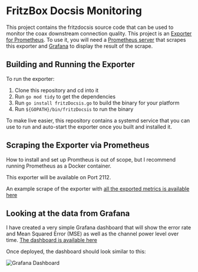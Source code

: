 # FritzBox Docsis Monitoring

This project contains the fritzdocsis source code that can be used to monitor the coax downstream connection quality.
This project is an [Exporter for Prometheus](https://prometheus.io/docs/instrumenting/exporters/). To use it, you will need a [Prometheus server](https://prometheus.io/) that scrapes this exporter and [Grafana](https://grafana.com/) to display the result of the scrape.

## Building and Running the Exporter

To run the exporter:

1. Clone this repository and cd into it
1. Run `go mod tidy` to get the dependencies
1. Run `go install fritzDocsis.go` to build the binary for your platform
1. Run `${GOPATH}/bin/fritzDocsis` to run the binary

To make live easier, this repository contains a systemd service that you can use to run and auto-start the exporter once you built and installed it.

## Scraping the Exporter via Prometheus

How to install and set up Promtheus is out of scope, but I recommend running Prometheus as a Docker container.

This exporter will be available on Port 2112.

An example scrape of the exporter with [all the exported metrics is available here](https://github.com/mulbc/fritzdocsis/raw/master/doc-assets/example-scrape.txt)

## Looking at the data from Grafana

I have created a very simple Grafana dashboard that will show the error rate and Mean Squared Error (MSE) as well as the channel power level over time.
[The dashboard is available here](https://github.com/mulbc/fritzdocsis/raw/master/doc-assets/grafana-dashboard.json)

Once deployed, the dashboard should look similar to this:

![Grafana Dashboard](https://github.com/mulbc/fritzdocsis/raw/master/doc-assets/grafana-dashboard.jpg "Grafana Dashboard")
